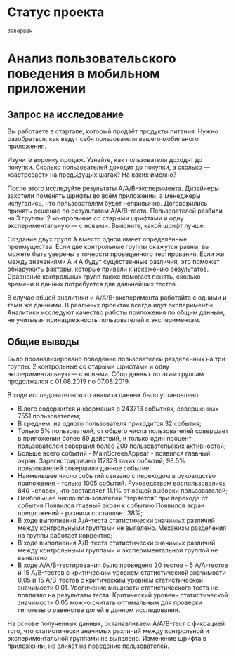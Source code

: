 # Статус проекта

`Завершен`

# Анализ пользовательского поведения в мобильном приложении

## Запрос на исследование

Вы работаете в стартапе, который продаёт продукты питания. Нужно разобраться, как ведут себя пользователи вашего мобильного приложения.

Изучите воронку продаж. Узнайте, как пользователи доходят до покупки. Сколько пользователей доходит до покупки, а сколько — «застревает» на предыдущих шагах? На каких именно?

После этого исследуйте результаты A/A/B-эксперимента. Дизайнеры захотели поменять шрифты во всём приложении, а менеджеры испугались, что пользователям будет непривычно. Договорились принять решение по результатам A/A/B-теста. Пользователей разбили на 3 группы: 2 контрольные со старыми шрифтами и одну экспериментальную — с новыми. Выясните, какой шрифт лучше.

Создание двух групп A вместо одной имеет определённые преимущества. Если две контрольные группы окажутся равны, вы можете быть уверены в точности проведенного тестирования. Если же между значениями A и A будут существенные различия, это поможет обнаружить факторы, которые привели к искажению результатов. Сравнение контрольных групп также помогает понять, сколько времени и данных потребуется для дальнейших тестов.

В случае общей аналитики и A/A/B-эксперимента работайте с одними и теми же данными. В реальных проектах всегда идут эксперименты. Аналитики исследуют качество работы приложения по общим данным, не учитывая принадлежность пользователей к экспериментам.

## Общие выводы
Было проанализировано поведение пользователей разделенных на три группы: 2 контрольные со старыми шрифтами и одну экспериментальную — с новыми. Сбор данных по этим группам продолжался с 01.08.2019 по 07.08.2019.

В ходе исследовательского анализа данных было установлено:
- В логе содержится информация о 243713 событиях, совершенных 7551 пользователем; 
- В среднем, на одного пользователя приходится 32 события; 
- Только 5% пользователй, от общего числа пользователей совершает в приложении более 89 действий, и только один процент пользователей совершил более 200 пользовательских активностей;
- Больше всего событий - MainScreenAppear - появился главный экран. Зарегистрировано 117328 таких событий; 98.5% пользователей совершили данное событие; 
- Наименьшее число событий связано с переходом в руководство приложения - только 1005 событий. Руководством воспользовались 840 человек, что составляет 11.1% от общей выборки пользователей;
- Наибольшее число пользователей "теряется" при переходе от события Появился главный экран к событию Появился экран предложений - разница составляет 38%;
- В ходе выполнения A/A-теста статистически значимых различий между контрольными группами не выявлено. Механизм разделения на группы работает корректно;
- В ходе выполнения A/B-теста статистически значимых различий между контрольными группами и экспериментальной группой не выявлено.
- В ходе A/A/B-тестирования было проведено 20 тестов - 5 A/A-тестов и 15 A/B-тестов с критическим уровнем статистической значимости 0.05 и 15 A/B-тестов с критическим уровнем статистической значимости 0.01. Увеличение мощности статистического теста не повлияло на результаты теста. Критический уровень статистической значимости 0.05 можно считать оптимальным для проверки гипотезы о равенстве долей в данном исследовании.  

На основе полученных данных, останавливаем A/A/B-тест с фиксацией того, что статистически значимых различий между контрольной и экспериментальной группами не выявлено. Изменение шрифта в приложении, не влияет на поведение пользователей.
